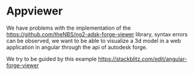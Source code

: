 # Appviewer

We have problems with the implementation of the https://github.com/theNBS/ng2-adsk-forge-viewer library, syntax errors can be observed, we want to be able to visualize a 3d model in a web application in angular through the api of autodesk forge.

We try to be guided by this example https://stackblitz.com/edit/angular-forge-viewer

